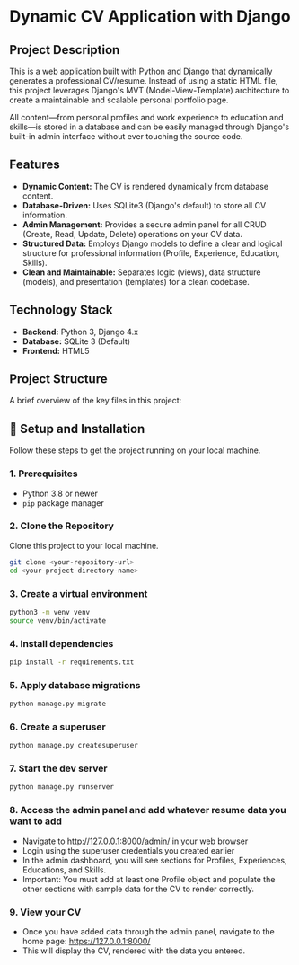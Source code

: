 # Dynamic CV Application with Django

## Project Description

This is a web application built with Python and Django that dynamically generates a professional CV/resume. Instead of using a static HTML file, this project leverages Django's MVT (Model-View-Template) architecture to create a maintainable and scalable personal portfolio page.

All content—from personal profiles and work experience to education and skills—is stored in a database and can be easily managed through Django's built-in admin interface without ever touching the source code.

## Features

- **Dynamic Content:** The CV is rendered dynamically from database content.
- **Database-Driven:** Uses SQLite3 (Django's default) to store all CV information.
- **Admin Management:** Provides a secure admin panel for all CRUD (Create, Read, Update, Delete) operations on your CV data.
- **Structured Data:** Employs Django models to define a clear and logical structure for professional information (Profile, Experience, Education, Skills).
- **Clean and Maintainable:** Separates logic (views), data structure (models), and presentation (templates) for a clean codebase.

## Technology Stack

- **Backend:** Python 3, Django 4.x
- **Database:** SQLite 3 (Default)
- **Frontend:** HTML5

## Project Structure

A brief overview of the key files in this project:

## 🚀 Setup and Installation

Follow these steps to get the project running on your local machine.

### 1. Prerequisites

- Python 3.8 or newer
- `pip` package manager

### 2. Clone the Repository

Clone this project to your local machine.
```bash
git clone <your-repository-url>
cd <your-project-directory-name>
```

### 3. Create a virtual environment

```bash
python3 -m venv venv
source venv/bin/activate
```

### 4. Install dependencies
```bash
pip install -r requirements.txt
```

### 5. Apply database migrations
```bash
python manage.py migrate
```
### 6. Create a superuser

```bash
python manage.py createsuperuser
```

### 7. Start the dev server
```bash
python manage.py runserver
```

### 8. Access the admin panel and add whatever resume data you want to add

- Navigate to http://127.0.0.1:8000/admin/ in your web browser
- Login using the superuser credentials you created earlier
- In the admin dashboard, you will see sections for Profiles, Experiences, Educations, and Skills.
- Important: You must add at least one Profile object and populate the other sections with sample data for the CV to render correctly.

### 9. View your CV

- Once you have added data through the admin panel, navigate to the home page: https://127.0.0.1:8000/
- This will display the CV, rendered with the data you entered.